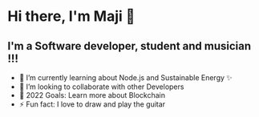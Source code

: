 # Hi there, I'm Maji 👋 

## I'm a Software developer, student and musician !!!


- 🌱 I’m currently learning about Node.js and Sustainable Energy :sparkles:
- :hugs:	 I’m looking to collaborate with other Developers
- 🥅 2022 Goals: Learn more about Blockchain
- ⚡ Fun fact: I love to draw and play the guitar
